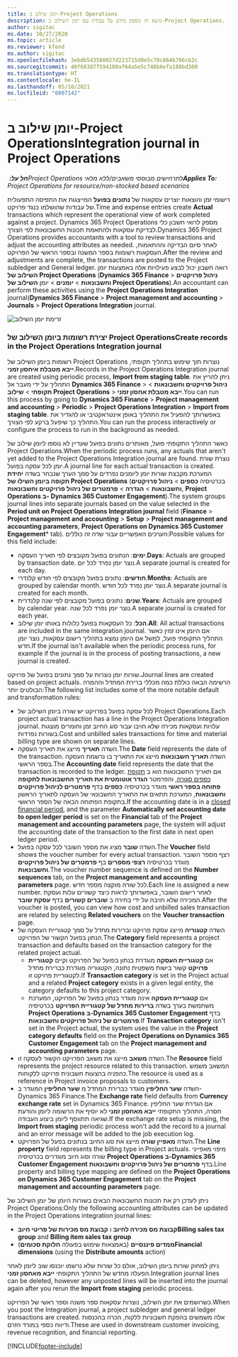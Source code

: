```yaml
---
title: יומן שילוב ב-Project Operations
description: נושא זה מספק מידע על עבודה עם יומן השילוב ב-Project Operations.
author: sigitac
ms.date: 10/27/2020
ms.topic: article
ms.reviewer: kfend
ms.author: sigitac
ms.openlocfilehash: 3ebdb543560027d223715d0e5c70c864b706cb2c
ms.sourcegitcommit: 40f68387f594180af64a5e5c748b6efa188bd300
ms.translationtype: HT
ms.contentlocale: he-IL
ms.lasthandoff: 05/10/2021
ms.locfileid: "6007142"
---
```

# <a name="integration-journal-in-project-operations"></a><span data-ttu-id="c71c1-103">יומן שילוב ב-Project Operations</span><span class="sxs-lookup"><span data-stu-id="c71c1-103">Integration journal in Project Operations</span></span>

<span data-ttu-id="c71c1-104">_**חל על:** ‏Project Operations לתרחישים מבוססי משאבים/ללא מלאי_</span><span class="sxs-lookup"><span data-stu-id="c71c1-104">_**Applies To:** Project Operations for resource/non-stocked based scenarios_</span></span>

<span data-ttu-id="c71c1-105">רישומי זמן והוצאות יוצרים עסקאות של **נתונים בפועל** המייצגות את התפיסה התפעולית של עבודות שהושלמו כנגד פרויקט.</span><span class="sxs-lookup"><span data-stu-id="c71c1-105">Time and expense entries create **Actual** transactions which represent the operational view of work completed against a project.</span></span> <span data-ttu-id="c71c1-106">Dynamics 365 Project Operations מספק לרואי חשבון כלי לבדיקת עסקאות ולהתאמת תכונות החשבונאות לפי הצורך.</span><span class="sxs-lookup"><span data-stu-id="c71c1-106">Dynamics 365 Project Operations provides accountants with a tool to review transactions and adjust the accounting attributes as needed.</span></span> <span data-ttu-id="c71c1-107">לאחר סיום הבדיקה וההתאמות, העסקאות רשומות בספר המשנה ובספר הראשי של הפרויקט.</span><span class="sxs-lookup"><span data-stu-id="c71c1-107">After the review and adjustments are complete, the transactions are posted to the Project subledger and General ledger.</span></span> <span data-ttu-id="c71c1-108">רואה חשבון יכול לבצע פעילויות אלה באמצעות יומן **השילוב של Project Operations** (**Dynamics 365 Finance** > **ניהול פרויקטים וחשבונאות** > **יומנים** > יומן **השילוב של Project Operations**).</span><span class="sxs-lookup"><span data-stu-id="c71c1-108">An accountant can perform these activities using the **Project Operations Integration** journal(**Dynamics 365 Finance** > **Project management and accounting** > **Journals** > **Project Operations Integration** journal.</span></span>

![זרימת יומן השילוב](./media/IntegrationJournal.png)

### <a name="create-records-in-the-project-operations-integration-journal"></a><span data-ttu-id="c71c1-110">יצירת רשומות ביומן השילוב של Project Operations</span><span class="sxs-lookup"><span data-stu-id="c71c1-110">Create records in the Project Operations Integration journal</span></span>

<span data-ttu-id="c71c1-111">רשומות ביומן השילוב של Project Operations נוצרות תוך שימוש בתהליך תקופתי, **ייבא מטבלת איחסון זמני**.</span><span class="sxs-lookup"><span data-stu-id="c71c1-111">Records in the Project Operations Integration journal are created using periodic process, **Import from staging table**.</span></span> <span data-ttu-id="c71c1-112">ניתן להריץ את התהליך על ידי מעבר אל **Dynamics 365 Finance** > **ניהול פרויקטים וחשבונאות** > **תקופתי** > **שילוב Project Operations** > **ייבא מטבלת אחסון זמני**.</span><span class="sxs-lookup"><span data-stu-id="c71c1-112">You can run this process by going to **Dynamics 365 Finance** > **Project management and accounting** > **Periodic** > **Project Operations Integration** > **Import from staging table**.</span></span> <span data-ttu-id="c71c1-113">באפשרותך להפעיל את התהליך באופן אינטראקטיבי או להגדיר את התהליך כך שיפעל ברקע לפי הצורך.</span><span class="sxs-lookup"><span data-stu-id="c71c1-113">You can run the process interactively or configure the process to run in the background as needed.</span></span>

<span data-ttu-id="c71c1-114">כאשר התהליך התקופתי פועל, מאותרים נתונים בפועל שעדיין לא נוספו ליומן שילוב של Project Operations.</span><span class="sxs-lookup"><span data-stu-id="c71c1-114">When the periodic process runs, any actuals that aren't yet added to the Project Operations Integration journal are found.</span></span> <span data-ttu-id="c71c1-115">נוצרת שורת יומן לכל עסקה בפועל.</span><span class="sxs-lookup"><span data-stu-id="c71c1-115">A journal line for each actual transaction is created.</span></span>
<span data-ttu-id="c71c1-116">המערכת מקבצת שורות יומן ליומנים נפרדים על סמך הערך שנבחר בשדה **יחידת תקופה ביומן השילו של Project Operations** (בכרטיסיה **כספים** > **ניהול פרויקטים וחשבונאות** > **הגדרה** > **פרמטרים של ניהול פרויקטים וחשבונאות**, **Project Operations ב- Dynamics 365 Customer Engagement**).</span><span class="sxs-lookup"><span data-stu-id="c71c1-116">The system groups journal lines into separate journals based on the value selected in the **Period unit on Project Operations Integration journal** field (**Finance** > **Project management and accounting** > **Setup** > **Project management and accounting parameters**, **Project Operations on Dynamics 365 Customer Engagement**\* tab).</span></span> <span data-ttu-id="c71c1-117">הערכים האפשריים עבור שדה זה כוללים:</span><span class="sxs-lookup"><span data-stu-id="c71c1-117">Possible values for this field include:</span></span>

  - <span data-ttu-id="c71c1-118">**ימים**: הנתונים בפועל מקובצים לפי תאריך העסקה.</span><span class="sxs-lookup"><span data-stu-id="c71c1-118">**Days**: Actuals are grouped by transaction date.</span></span> <span data-ttu-id="c71c1-119">נוצר יומן נפרד לכל יום.</span><span class="sxs-lookup"><span data-stu-id="c71c1-119">A separate journal is created for each day.</span></span>
  - <span data-ttu-id="c71c1-120">**חודשים**: נתונים בפועל מקובצים לפי חודש קלנדרי.</span><span class="sxs-lookup"><span data-stu-id="c71c1-120">**Months**: Actuals are grouped by calendar month.</span></span> <span data-ttu-id="c71c1-121">נוצר יומן נפרד לכל חודש.</span><span class="sxs-lookup"><span data-stu-id="c71c1-121">A separate journal is created for each month.</span></span>
  - <span data-ttu-id="c71c1-122">**שנים**: נתונים בפועל מקובצים לפי שנה קלנדרית.</span><span class="sxs-lookup"><span data-stu-id="c71c1-122">**Years**: Actuals are grouped by calendar year.</span></span> <span data-ttu-id="c71c1-123">נוצר יומן נפרד לכל שנה.</span><span class="sxs-lookup"><span data-stu-id="c71c1-123">A separate journal is created for each year.</span></span>
  - <span data-ttu-id="c71c1-124">**הכל**: כל העסקאות בפועל כלולות באותו יומן שילוב.</span><span class="sxs-lookup"><span data-stu-id="c71c1-124">**All**: All actual transactions are included in the same integration journal.</span></span> <span data-ttu-id="c71c1-125">אם היומן אינו זמין כאשר התהליך התקופתי פועל, למשל אם היומן נמצא בתהליך רישום עסקאות, נוצר יומן חדש.</span><span class="sxs-lookup"><span data-stu-id="c71c1-125">If the journal isn't available when the periodic process runs, for example if the journal is in the process of posting transactions, a new journal is created.</span></span>

<span data-ttu-id="c71c1-126">שורות יומן נוצרות על סמך נתונים בפועל של פרויקט.</span><span class="sxs-lookup"><span data-stu-id="c71c1-126">Journal lines are created based on project actuals.</span></span> <span data-ttu-id="c71c1-127">הרשימה הבאה כוללת כמה מכללי ברירת המחדל וההמרה הבולטים יותר:</span><span class="sxs-lookup"><span data-stu-id="c71c1-127">The following list includes some of the more notable default and transformation rules:</span></span>

  - <span data-ttu-id="c71c1-128">לכל עסקה בפועל בפרויקט יש שורה ביומן השילוב של Project Operations.</span><span class="sxs-lookup"><span data-stu-id="c71c1-128">Each project actual transaction has a line in the Project Operations Integration journal.</span></span> <span data-ttu-id="c71c1-129">עלויות ועסקאות מכירה שלא חויבו עבור סוג החיוב זמן וחומרים מוצגות בשורות נפרדות.</span><span class="sxs-lookup"><span data-stu-id="c71c1-129">Cost and unbilled sales transactions for time and material billing type are shown on separate lines.</span></span>
  - <span data-ttu-id="c71c1-130">השדה **תאריך** מייצג את תאריך העסקה.</span><span class="sxs-lookup"><span data-stu-id="c71c1-130">The **Date** field represents the date of the transaction.</span></span> <span data-ttu-id="c71c1-131">השדה **תאריך חשבונאות** מייצג את התאריך בו נרשמת העסקה בספר הראשי.</span><span class="sxs-lookup"><span data-stu-id="c71c1-131">The **Accounting date** field represents the date that the transaction is recorded to the ledger.</span></span> <span data-ttu-id="c71c1-132">אם תאריך החשבונאות הוא ב [תקופת כספים סגורה](/dynamics365/finance/general-ledger/close-general-ledger-at-period-end), והפרמטר **הגדר אוטומטית את תאריך החשבונאות לתקופה פתוחה בספר ראשי** מוגדר בכרטיסיה **כספים** בדף **פרמטרים לניהול פרויקטים וחשבונאות**, המערכת תתאים את התאריך החשבונאי של העסקה לתאריך הראשון בתקופת הפתוחה הבאה של הספר הראשי.</span><span class="sxs-lookup"><span data-stu-id="c71c1-132">If the accounting date is in a [closed financial period](/dynamics365/finance/general-ledger/close-general-ledger-at-period-end), and the parameter **Automatically set accounting date to open ledger period** is set on the **Financial** tab of the **Project management and accounting parameters** page, the system will adjust the accounting date of the transaction to the first date in next open ledger period.</span></span>
  - <span data-ttu-id="c71c1-133">השדה **שובר** מציג את מספר השובר לכל עסקה בפועל.</span><span class="sxs-lookup"><span data-stu-id="c71c1-133">The **Voucher** field shows the voucher number for every actual transaction.</span></span> <span data-ttu-id="c71c1-134">רצף מספר השובר מוגדר בכרטיסיה **רצפי מספרים** בף **פרמטרים של ניהול פרויקטים וחשבונאות**.</span><span class="sxs-lookup"><span data-stu-id="c71c1-134">The voucher number sequence is defined on the **Number sequences** tab, on the **Project management and accounting parameters** page.</span></span> <span data-ttu-id="c71c1-135">לכל שורה מוקצה מספר חדש.</span><span class="sxs-lookup"><span data-stu-id="c71c1-135">Each line is assigned a new number.</span></span> <span data-ttu-id="c71c1-136">לאחר רישום השובר, באפשרותך לראות כיצד קשורים עלות ועסקת המכירה שלא חויבה על ידי בחירה ב **שוברים קשורים** בדף **עסקת שובר**.</span><span class="sxs-lookup"><span data-stu-id="c71c1-136">After the voucher is posted, you can view how cost and unbilled sales transaction are related by selecting **Related vouchers** on the **Voucher transaction** page.</span></span>
  - <span data-ttu-id="c71c1-137">השדה **קטגוריה** מייצג עסקת פרויקט וברירות מחדל על סמך קטגוריית העסקה של הנתון בפועל הקשור של הפרויקט.</span><span class="sxs-lookup"><span data-stu-id="c71c1-137">The **Category** field represents a project transaction and defaults based on the transaction category for the related project actual.</span></span>
    - <span data-ttu-id="c71c1-138">אם **קטגוריית העסקה** מוגדרת בנתון בפועל של הפרויקט וקיים **קטגוריית פרויקט** קשור בישות משפטית נתונה, הקטגוריה מוגדרת כברירת מחדל לקטגוריית פרויקט זו.</span><span class="sxs-lookup"><span data-stu-id="c71c1-138">If **Transaction category** is set in the Project actual and a related **Project category** exists in a given legal entity, the category defaults to this project category.</span></span>
    - <span data-ttu-id="c71c1-139">אם **קטגוריית העסקה** אינה מוגדר בנתון בפועל של הפרויקט, המערכת משתמשת בערך בשדה **ברירות מחדל של קטגוריית הפרויקט** בכרטיסיה **Project Operations ב-Dynamics 365 Customer Engagement** בדף **פרמטרים של ניהול פרויקטים וחשבונאות**.</span><span class="sxs-lookup"><span data-stu-id="c71c1-139">If **Transaction category** isn't set in the Project actual, the system uses the value in the **Project category defaults** field on the **Project Operations on Dynamics 365 Customer Engagement** tab on the **Project management and accounting parameters** page.</span></span>
  - <span data-ttu-id="c71c1-140">השדה **משאב** מייצג את משאב הפרויקט הקשור לעסקה זו.</span><span class="sxs-lookup"><span data-stu-id="c71c1-140">The **Resource** field represents the project resource related to this transaction.</span></span> <span data-ttu-id="c71c1-141">המשאב משמש כהפניה בהצעות חשבונית פרויקט ללקוחות.</span><span class="sxs-lookup"><span data-stu-id="c71c1-141">The resource is used as a reference in Project invoice proposals to customers.</span></span>
  - <span data-ttu-id="c71c1-142">השדה **שער החליפין** מוגדר כברירת המחדל מ **שער החליפין** המוגדר ב-Dynamics 365 Finance.</span><span class="sxs-lookup"><span data-stu-id="c71c1-142">The **Exchange rate** field defaults from **Currency exchange rate** set in Dynamics 365 Finance.</span></span> <span data-ttu-id="c71c1-143">אם הגדרת שער החליפין חסרה, התהליך התקופתי **ייבא מאחסון זמני** לא יוסיף את הרשומה ליומן והודעת שגיאה תתווסף ליומן ביצוע העבודה.</span><span class="sxs-lookup"><span data-stu-id="c71c1-143">If the exchange rate setup is missing, the **Import from staging** periodic process won't add the record to a journal and an error message will be added to the job execution log.</span></span>
  - <span data-ttu-id="c71c1-144">השדה **מאפיין שורה** מייצג את סוג החיוב בנתונים בפעל של הפרויקט.</span><span class="sxs-lookup"><span data-stu-id="c71c1-144">The **Line property** field represents the billing type in Project actuals.</span></span> <span data-ttu-id="c71c1-145">מיפוי מאפייני שורה וסוג חיוב מוגדרים בכרטיסיה **Project Operations ב-Dynamics 365 Customer Engagement** בדף **פרמטרים של ניהול פרויקטים וחשבונאות**.</span><span class="sxs-lookup"><span data-stu-id="c71c1-145">Line property and billing type mapping are defined on the **Project Operations on Dynamics 365 Customer Engagement** tab on the **Project management and accounting parameters** page.</span></span>

<span data-ttu-id="c71c1-146">ניתן לעדכן רק את תכונות החשבונאות הבאים בשורות היומן של יומן השילוב של Project Operations:</span><span class="sxs-lookup"><span data-stu-id="c71c1-146">Only the following accounting attributes can be updated in the Project Operations integration journal lines:</span></span>

- <span data-ttu-id="c71c1-147">**קבוצת מס מכירה לחיוב** ו **קבוצת מס מכירות של פריטי חיוב**</span><span class="sxs-lookup"><span data-stu-id="c71c1-147">**Billing sales tax group** and **Billing item sales tax group**</span></span>
- <span data-ttu-id="c71c1-148">**ממדים פיננסיים** (באמצאות שימוש בפעולה **חלוקת סכומים**)</span><span class="sxs-lookup"><span data-stu-id="c71c1-148">**Financial dimensions** (using the **Distribute amounts** action)</span></span>

<span data-ttu-id="c71c1-149">ניתן למחוק שורות ביומן השילוב, אולם כל שורות שלא נרשמו יוכנסו שוב ליומן לאחר הפעלה מחדש של התהליך התקופתי **ייבא מאחסון זמני**.</span><span class="sxs-lookup"><span data-stu-id="c71c1-149">Integration journal lines can be deleted, however any unposted lines will be inserted into the journal again after you rerun the **Import from staging** periodic process.</span></span>

<span data-ttu-id="c71c1-150">כשרושמים את יומן השילוב, נוצרות עסקאות ספר משנה וספר ראשי של הפרויקט.</span><span class="sxs-lookup"><span data-stu-id="c71c1-150">When you post the Integration journal, a project subledger and general ledger transactions are created.</span></span> <span data-ttu-id="c71c1-151">אלה משמשים בהפקת חשבוניות ללקוח, הכרה בהכנסות ודיווח כספי במורד הזרם.</span><span class="sxs-lookup"><span data-stu-id="c71c1-151">These are used in downstream customer invoicing, revenue recognition, and financial reporting.</span></span>


[!INCLUDE[footer-include](../includes/footer-banner.md)]